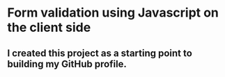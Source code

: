 # Form validation using Javascript on the client side

## I created this project as a starting point to building my GitHub profile.
